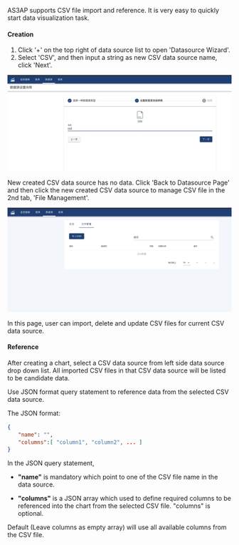 AS3AP supports CSV file import and reference. It is very easy to quickly start data visualization task.

#### Creation
1. Click '+' on the top right of data source list to open 'Datasource Wizard'.
2. Select 'CSV', and then input a string as new CSV data source name, click 'Next'.

![Create CSV](csv1.jpg)

New created CSV data source has no data. Click 'Back to Datasource Page' and then click the new created CSV data source to manage CSV file in the 2nd tab, 'File Management'. 

![Import CSV](csv2.jpg)

In this page, user can import, delete and update CSV files for current CSV data source.

#### Reference

After creating a chart, select a CSV data source from left side data source drop down list. All imported CSV files in that CSV data source will be listed to be candidate data.

Use JSON format query statement to reference data from the selected CSV data source.

The JSON format:

```json
{
　　"name": "",                                  
　　"columns":[ "column1", "column2", ... ]                                 
}

```

In the JSON query statement, 
- **"name"** is mandatory which point to one of the CSV file name in the data source.

- **"columns"** is a JSON array which used to define required columns to be referenced into the chart from the selected CSV file. "columns" is optional. 

Default (Leave columns as empty array) will use all available columns from the CSV file.